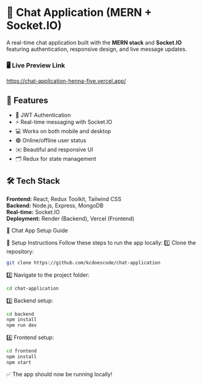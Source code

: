 # 💬 Chat Application (MERN + Socket.IO)

A real-time chat application built with the **MERN stack** and **Socket.IO** featuring authentication, responsive design, and live message updates.

### 🖥️ Live Preview Link
https://chat-application-henna-five.vercel.app/

## 🚀 Features
- 🔐 JWT Authentication
- ⚡ Real-time messaging with Socket.IO
- 💻 Works on both mobile and desktop
- 🟢 Online/offline user status
- ✉️ Beautiful and responsive UI
- 🗂️ Redux for state management

## 🛠️ Tech Stack
**Frontend:** React, Redux Toolkit, Tailwind CSS  
**Backend:** Node.js, Express, MongoDB  
**Real-time:** Socket.IO  
**Deployment:** Render (Backend), Vercel (Frontend)


💬 Chat App Setup Guide

🚀 Setup Instructions
Follow these steps to run the app locally:
1️⃣ Clone the repository:
```bash
git clone https://github.com/kcdoescode/chat-application
```
2️⃣ Navigate to the project folder:
```bash
cd chat-application
```
3️⃣ Backend setup:
```bash
cd backend
npm install
npm run dev
```
4️⃣ Frontend setup:
```bash
cd frontend
npm install
npm start
```
✅ The app should now be running locally!
